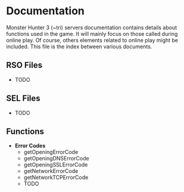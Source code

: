 # Documentation

Monster Hunter 3 (~tri) servers documentation contains details about functions
used in the game. It will mainly focus on those called during online play. Of
course, others elements related to online play might be included. This file is
the index between various documents.



RSO Files
---------
 * TODO



SEL Files
---------
 * TODO



Functions
---------
 * __Error Codes__
   * getOpeningErrorCode
   * getOpeningDNSErrorCode
   * getOpeningSSLErrorCode
   * getNetworkErrorCode
   * getNetworkTCPErrorCode
   * TODO
